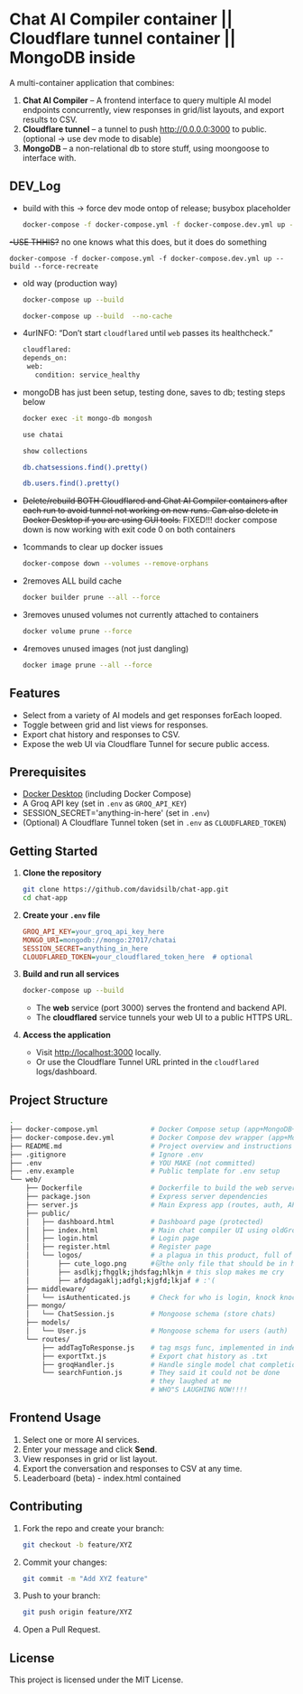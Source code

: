 # Chat AI Compiler container || Cloudflare tunnel container || MongoDB inside

A multi-container application that combines:

1. **Chat AI Compiler** – A frontend interface to query multiple AI model endpoints concurrently, view responses in grid/list layouts, and export results to CSV.
2. **Cloudflare tunnel** – a tunnel to push <http://0.0.0.0:3000> to public. (optional -> use dev mode to disable)
3. **MongoDB** – a non-relational db to store stuff, using moongoose to interface with.

## DEV_Log

- build with this -> force dev mode ontop of release; busybox placeholder

   ```bash
   docker-compose -f docker-compose.yml -f docker-compose.dev.yml up --build
   ```

~~-USE THHIS?~~ no one knows what this does, but it does do something
<pre><code class="language-bash">docker-compose -f docker-compose.yml -f docker-compose.dev.yml up --build --force-recreate</code></pre></del>

- old way (production way)

   ```bash
   docker-compose up --build
   ```

   ```bash
   docker-compose up --build  --no-cache
   ```

- 4urINFO: “Don’t start `cloudflared` until `web` passes its healthcheck.”

   ```bash
   cloudflared:
   depends_on:
    web:
      condition: service_healthy
   ```

- mongoDB has just been setup, testing done, saves to db; testing steps below

   ```bash
   docker exec -it mongo-db mongosh
   ```

   ```bash
   use chatai
   ```

   ```bash
   show collections
   ```

   ```bash
   db.chatsessions.find().pretty()
   ```

   ```bash
   db.users.find().pretty()
   ```

- ~~Delete/rebuild BOTH Cloudflared and Chat AI Compiler containers after each run to avoid tunnel not working on new runs. Can also delete in Docker Desktop if you are using GUI tools.~~ FIXED!!! docker compose down is now working with exit code 0 on both containers

- 1commands to clear up docker issues

   ```bash
   docker-compose down --volumes --remove-orphans
   ```

- 2removes ALL build cache

   ```bash
   docker builder prune --all --force
   ```

- 3removes unused volumes not currently attached to containers

   ```bash
   docker volume prune --force
   ```

- 4removes unused images (not just dangling)

   ```bash
   docker image prune --all --force
   ```

## Features

- Select from a variety of AI models and get responses forEach looped.
- Toggle between grid and list views for responses.
- Export chat history and responses to CSV.
- Expose the web UI via Cloudflare Tunnel for secure public access.

## Prerequisites

- [Docker Desktop](https://www.docker.com/products/docker-desktop) (including Docker Compose)
- A Groq API key (set in `.env` as `GROQ_API_KEY`)
- SESSION_SECRET='anything-in-here' (set in `.env`)
- (Optional) A Cloudflare Tunnel token (set in `.env` as `CLOUDFLARED_TOKEN`)

## Getting Started

1. **Clone the repository**

   ```bash
   git clone https://github.com/davidsilb/chat-app.git
   cd chat-app
   ```

2. **Create your `.env` file**

   ```ini
   GROQ_API_KEY=your_groq_api_key_here
   MONGO_URI=mongodb://mongo:27017/chatai
   SESSION_SECRET=anything_in_here
   CLOUDFLARED_TOKEN=your_cloudflared_token_here  # optional
   ```

3. **Build and run all services**

   ```bash
   docker-compose up --build
   ```

   - The **web** service (port 3000) serves the frontend and backend API.
   - The **cloudflared** service tunnels your web UI to a public HTTPS URL.

4. **Access the application**

   - Visit [http://localhost:3000](http://localhost:3000) locally.
   - Or use the Cloudflare Tunnel URL printed in the `cloudflared` logs/dashboard.

## Project Structure

```bash
.
├── docker-compose.yml             # Docker Compose setup (app+MongoDB+cloudF)
├── docker-compose.dev.yml         # Docker Compose dev wrapper (app+MongoDB+bb)
├── README.md                      # Project overview and instructions
├── .gitignore                     # Ignore .env
├── .env                           # YOU MAKE (not committed)
├── .env.example                   # Public template for .env setup
└── web/
    ├── Dockerfile                 # Dockerfile to build the web server
    ├── package.json               # Express server dependencies
    ├── server.js                  # Main Express app (routes, auth, API handlers)
    ├── public/
    │   ├── dashboard.html         # Dashboard page (protected)
    │   ├── index.html             # Main chat compiler UI using oldGroq.js
    │   ├── login.html             # Login page
    │   ├── register.html          # Register page
    │   └── logos/                 # a plagua in this product, full of slop
    │       ├── cute_logo.png      #🐱the only file that should be in here🐱
    │       ├── asdlkj;fhgglk;jhdsfag;hlkjn # this slop makes me cry 
    │       ├── afdgdagaklj;adfgl;kjgfd;lkjaf # :'(
    ├── middleware/
    │   └── isAuthenticated.js     # Check for who is login, knock knock
    ├── mongo/
    │   └── ChatSession.js         # Mongoose schema (store chats)
    ├── models/
    │   └── User.js                # Mongoose schema for users (auth)
    └── routes/
        ├── addTagToResponse.js    # tag msgs func, implemented in index
        ├── exportTxt.js           # Export chat history as .txt
        ├── groqHandler.js         # Handle single model chat completions
        └── searchFuntion.js       # They said it could not be done
                                   # they laughed at me
                                   # WHO"S LAUGHING NOW!!!!
```

## Frontend Usage

1. Select one or more AI services.
2. Enter your message and click **Send**.
3. View responses in grid or list layout.
4. Export the conversation and responses to CSV at any time.
5. Leaderboard (beta) - index.html contained

## Contributing

1. Fork the repo and create your branch:

   ```bash
   git checkout -b feature/XYZ
   ```

2. Commit your changes:

   ```bash
   git commit -m "Add XYZ feature"
   ```

3. Push to your branch:

   ```bash
   git push origin feature/XYZ
   ```

4. Open a Pull Request.

## License

This project is licensed under the MIT License.
